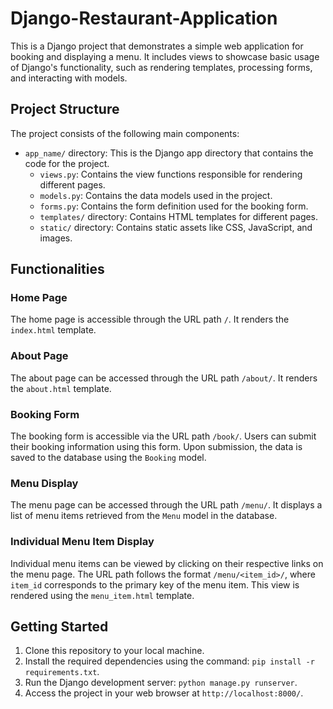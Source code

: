 # Django-Restaurant-Application

This is a Django project that demonstrates a simple web application for booking and displaying a menu. It includes views to showcase basic usage of Django's functionality, such as rendering templates, processing forms, and interacting with models.

## Project Structure

The project consists of the following main components:

- `app_name/` directory: This is the Django app directory that contains the code for the project.
  - `views.py`: Contains the view functions responsible for rendering different pages.
  - `models.py`: Contains the data models used in the project.
  - `forms.py`: Contains the form definition used for the booking form.
  - `templates/` directory: Contains HTML templates for different pages.
  - `static/` directory: Contains static assets like CSS, JavaScript, and images.

## Functionalities

### Home Page

The home page is accessible through the URL path `/`. It renders the `index.html` template.

### About Page

The about page can be accessed through the URL path `/about/`. It renders the `about.html` template.

### Booking Form

The booking form is accessible via the URL path `/book/`. Users can submit their booking information using this form. Upon submission, the data is saved to the database using the `Booking` model.

### Menu Display

The menu page can be accessed through the URL path `/menu/`. It displays a list of menu items retrieved from the `Menu` model in the database.

### Individual Menu Item Display

Individual menu items can be viewed by clicking on their respective links on the menu page. The URL path follows the format `/menu/<item_id>/`, where `item_id` corresponds to the primary key of the menu item. This view is rendered using the `menu_item.html` template.

## Getting Started

1. Clone this repository to your local machine.
2. Install the required dependencies using the command: `pip install -r requirements.txt`.
3. Run the Django development server: `python manage.py runserver`.
4. Access the project in your web browser at `http://localhost:8000/`.
